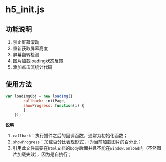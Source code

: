 # h5_init.js

## 功能说明

1.  禁止屏幕滚动
2.  重新获取屏幕高度
3.  屏幕翻转检测
4.  图片加载loading状态反馈
5.  添加点击流统计代码

## 使用方法

```js
var loadImgObj = new loadImg({
        callback: initPage,
        showProgress: function(i) {
        }
    });
```

**说明**

1.  `callback`：执行插件之后的回调函数，通常为初始化函数；
2.  `showProgress`：加载百分比表现形式，i为当前加载图片的百分比；
3.  引用此文件需要在`html`文档的`body`后面并且不能在`window.onload`内（不然图片加载失效），因为是自执行；
